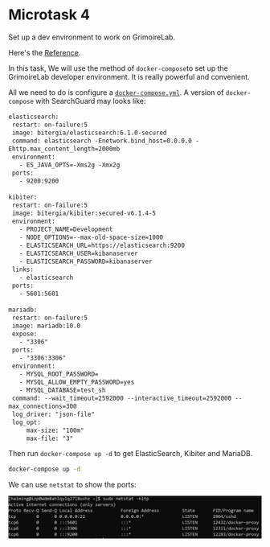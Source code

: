 # Microtask 4
Set up a dev environment to work on GrimoireLab.

Here's the [Reference](https://github.com/chaoss/grimoirelab-sirmordred#setting-up-a-pycharm-dev-environment).

In this task, We will use the method of `docker-compose`to set up the GrimoireLab developer environment. It is really powerful and convenient.

All we need to do is configure a [`docker-compose.yml`](./docker-compose.yml). A version of `docker-compose` with SearchGuard may looks like: 

 ```docker-compose
elasticsearch:
  restart: on-failure:5
  image: bitergia/elasticsearch:6.1.0-secured
  command: elasticsearch -Enetwork.bind_host=0.0.0.0 -Ehttp.max_content_length=2000mb
  environment:
    - ES_JAVA_OPTS=-Xms2g -Xmx2g
  ports:
    - 9200:9200

kibiter:
  restart: on-failure:5
  image: bitergia/kibiter:secured-v6.1.4-5
  environment:
    - PROJECT_NAME=Development
    - NODE_OPTIONS=--max-old-space-size=1000
    - ELASTICSEARCH_URL=https://elasticsearch:9200
    - ELASTICSEARCH_USER=kibanaserver
    - ELASTICSEARCH_PASSWORD=kibanaserver
  links:
    - elasticsearch
  ports:
    - 5601:5601
    
mariadb:
  restart: on-failure:5
  image: mariadb:10.0
  expose:
    - "3306"
  ports:
    - "3306:3306"
  environment:
    - MYSQL_ROOT_PASSWORD=
    - MYSQL_ALLOW_EMPTY_PASSWORD=yes
    - MYSQL_DATABASE=test_sh
  command: --wait_timeout=2592000 --interactive_timeout=2592000 --max_connections=300
  log_driver: "json-file"
  log_opt:
      max-size: "100m"
      max-file: "3"
 ```   

Then run `docker-compose up -d` to get ElasticSearch, Kibiter and MariaDB.
```bash
docker-compose up -d
```

We can use `netstat` to show the ports:

![setup-dev-env](./images/setup-dev-env.png)

